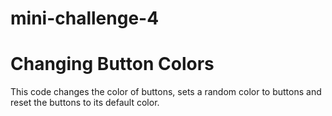 # mini-challenge-4
# Changing Button Colors
This code changes the color of buttons, sets a random color to buttons and reset the buttons to its default color.
